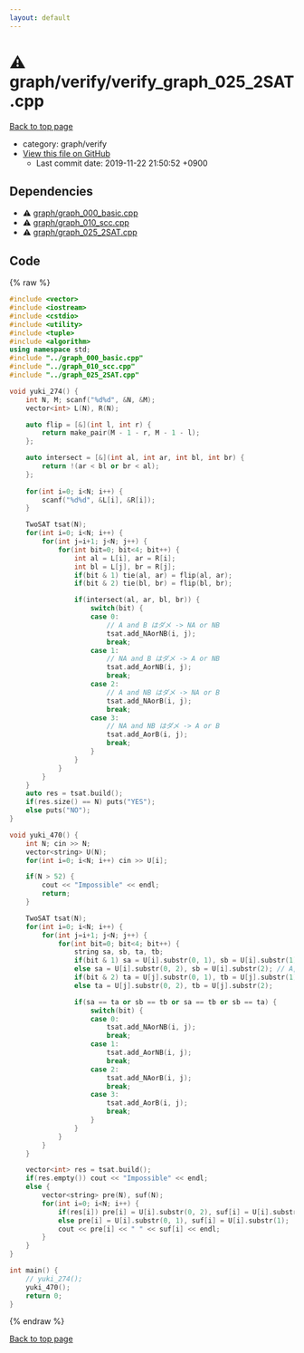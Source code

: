 ```yaml
---
layout: default
---
```


<!-- mathjax config similar to math.stackexchange -->
<script type="text/javascript" async
  src="https://cdnjs.cloudflare.com/ajax/libs/mathjax/2.7.5/MathJax.js?config=TeX-MML-AM_CHTML">
</script>
<script type="text/x-mathjax-config">
  MathJax.Hub.Config({
    TeX: { equationNumbers: { autoNumber: "AMS" }},
    tex2jax: {
      inlineMath: [ ['$','$'] ],
      processEscapes: true
    },
    "HTML-CSS": { matchFontHeight: false },
    displayAlign: "left",
    displayIndent: "2em"
  });
</script>

<script type="text/javascript" src="https://cdnjs.cloudflare.com/ajax/libs/jquery/3.4.1/jquery.min.js"></script>
<script src="https://cdn.jsdelivr.net/npm/jquery-balloon-js@1.1.2/jquery.balloon.min.js" integrity="sha256-ZEYs9VrgAeNuPvs15E39OsyOJaIkXEEt10fzxJ20+2I=" crossorigin="anonymous"></script>
<script type="text/javascript" src="../../../assets/js/copy-button.js"></script>
<link rel="stylesheet" href="../../../assets/css/copy-button.css" />


# :warning: graph/verify/verify_graph_025_2SAT.cpp
<a href="../../../index.html">Back to top page</a>

* category: graph/verify
* <a href="{{ site.github.repository_url }}/blob/master/graph/verify/verify_graph_025_2SAT.cpp">View this file on GitHub</a>
    - Last commit date: 2019-11-22 21:50:52 +0900




## Dependencies
* :warning: <a href="../graph_000_basic.cpp.html">graph/graph_000_basic.cpp</a>
* :warning: <a href="../graph_010_scc.cpp.html">graph/graph_010_scc.cpp</a>
* :warning: <a href="../graph_025_2SAT.cpp.html">graph/graph_025_2SAT.cpp</a>


## Code
{% raw %}
```cpp
#include <vector>
#include <iostream>
#include <cstdio>
#include <utility>
#include <tuple>
#include <algorithm>
using namespace std;
#include "../graph_000_basic.cpp"
#include "../graph_010_scc.cpp"
#include "../graph_025_2SAT.cpp"

void yuki_274() {
    int N, M; scanf("%d%d", &N, &M);
    vector<int> L(N), R(N);

    auto flip = [&](int l, int r) {
        return make_pair(M - 1 - r, M - 1 - l);
    };

    auto intersect = [&](int al, int ar, int bl, int br) {
        return !(ar < bl or br < al);
    };
    
    for(int i=0; i<N; i++) {
        scanf("%d%d", &L[i], &R[i]);
    }

    TwoSAT tsat(N);
    for(int i=0; i<N; i++) {
        for(int j=i+1; j<N; j++) {
            for(int bit=0; bit<4; bit++) {
                int al = L[i], ar = R[i];
                int bl = L[j], br = R[j];
                if(bit & 1) tie(al, ar) = flip(al, ar);
                if(bit & 2) tie(bl, br) = flip(bl, br);

                if(intersect(al, ar, bl, br)) {
                    switch(bit) {
                    case 0:
                        // A and B はダメ -> NA or NB
                        tsat.add_NAorNB(i, j);
                        break;
                    case 1:
                        // NA and B はダメ -> A or NB
                        tsat.add_AorNB(i, j);
                        break;
                    case 2:
                        // A and NB はダメ -> NA or B
                        tsat.add_NAorB(i, j);
                        break;
                    case 3:
                        // NA and NB はダメ -> A or B
                        tsat.add_AorB(i, j);
                        break;
                    }
                }
            }
        }
    }
    auto res = tsat.build();
    if(res.size() == N) puts("YES");
    else puts("NO");
}

void yuki_470() {
    int N; cin >> N;
    vector<string> U(N);
    for(int i=0; i<N; i++) cin >> U[i];

    if(N > 52) {
        cout << "Impossible" << endl;
        return;
    }

    TwoSAT tsat(N);
    for(int i=0; i<N; i++) {
        for(int j=i+1; j<N; j++) {
            for(int bit=0; bit<4; bit++) {
                string sa, sb, ta, tb;
                if(bit & 1) sa = U[i].substr(0, 1), sb = U[i].substr(1); // NA, NB
                else sa = U[i].substr(0, 2), sb = U[i].substr(2); // A, B
                if(bit & 2) ta = U[j].substr(0, 1), tb = U[j].substr(1);
                else ta = U[j].substr(0, 2), tb = U[j].substr(2);

                if(sa == ta or sb == tb or sa == tb or sb == ta) {
                    switch(bit) {
                    case 0:
                        tsat.add_NAorNB(i, j);
                        break;
                    case 1:
                        tsat.add_AorNB(i, j);
                        break;
                    case 2:
                        tsat.add_NAorB(i, j);
                        break;
                    case 3:
                        tsat.add_AorB(i, j);
                        break;
                    }
                }
            }
        }
    }

    vector<int> res = tsat.build();
    if(res.empty()) cout << "Impossible" << endl;
    else {
        vector<string> pre(N), suf(N);
        for(int i=0; i<N; i++) {
            if(res[i]) pre[i] = U[i].substr(0, 2), suf[i] = U[i].substr(2);
            else pre[i] = U[i].substr(0, 1), suf[i] = U[i].substr(1);
            cout << pre[i] << " " << suf[i] << endl;
        }
    }
}

int main() {
    // yuki_274();
    yuki_470();
    return 0;
}

```
{% endraw %}

<a href="../../../index.html">Back to top page</a>

